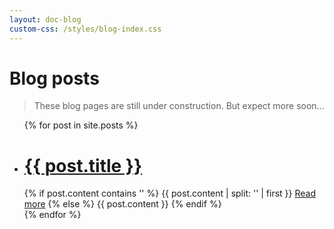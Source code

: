 ```yaml
---
layout: doc-blog
custom-css: /styles/blog-index.css
---
```

<h1> Blog posts </h1>

> These blog pages are still under construction.  But expect more soon...

<ul>
  {% for post in site.posts %}
    <li class="blog-item"  >
      <div class="blog-excerpt">
	      <h1><a href="{{ post.url }}">{{ post.title }}</a></h1>
				{% if post.content contains '<!-- more -->' %}
				    {{ post.content | split: '<!-- more -->' | first }}
				    <a href="{{ post.url }}" title="Read more" class="btn blog-btn">Read more</a>
				{% else %}
				    {{ post.content }}
				{% endif %}
	    </div>   
    </li>
  {% endfor %}
</ul>

 